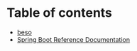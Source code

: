 # Table of contents

* [beso](README.md)
* [Spring Boot Reference Documentation](spring-boot-reference-documentation.md)
